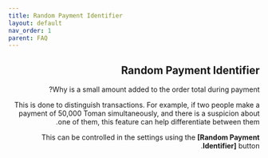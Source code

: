 ```yaml
---
title: Random Payment Identifier
layout: default
nav_order: 1
parent: FAQ
---
```


<head>
    <meta charset="utf-8">
    <link rel="stylesheet" href="https://b3h1z.github.io/HidyBot-Docs/assets/css/style.css">
</head>
<div dir="rtl">
<h2>Random Payment Identifier</h2>
<p>Why is a small amount added to the order total during payment?</p>
<p>This is done to distinguish transactions. For example, if two people make a payment of 50,000 Toman simultaneously, and there is a suspicion about one of them, this feature can help differentiate between them.</p>
<p>This can be controlled in the settings using the <strong>[Random Payment Identifier]</strong> button.</p>
</div>